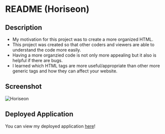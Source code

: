 # README (Horiseon)

## Description

- My motivation for this project was to create a more organized HTML.
- This project was created so that other coders and viewers are able to understand the code more easily.
- Having a more organzied code is not only more appealing but it also is helpful if there are bugs.
- I learned which HTML tags are more useful/appropriate than other more generic tags and how they can affect your website.


## Screenshot

![Horiseon](assets/images/Horiseon%20webpage%20screenshot.png)

## Deployed Application

You can view my deployed application [here](https://amandagl1.github.io/Challenge-1-Horiseon/)!